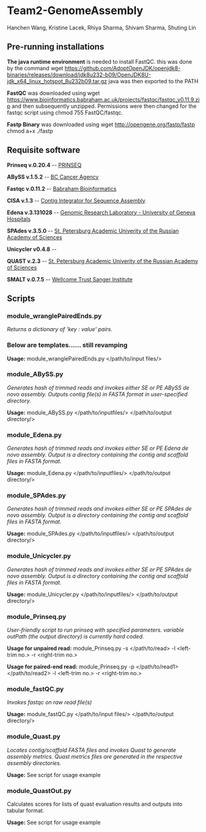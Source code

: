# Team2-GenomeAssembly
Hanchen Wang, Kristine Lacek, Rhiya Sharma, Shivam Sharma, Shuting Lin

## Pre-running installations

**The java runtime environment** is needed to install FastQC. this was done by the command 
wget https://github.com/AdoptOpenJDK/openjdk8-binaries/releases/download/jdk8u232-b09/OpenJDK8U-jdk_x64_linux_hotspot_8u232b09.tar.gz
java was then exported to the PATH

**FastQC** was downloaded using wget https://www.bioinformatics.babraham.ac.uk/projects/fastqc/fastqc_v0.11.9.zip and then subsequently unzipped. Permissions were then changed for the fastqc script using chmod 755 FastQC/fastqc.

**Fastp Binary** was downloaded using wget http://opengene.org/fastp/fastp
chmod a+x ./fastp


## Requisite software
**Prinseq v.0.20.4** -- [PRINSEQ](www.prinseq.sourceforge.net)

**ABySS v.1.5.2** -- [BC Cancer Agency](www.bcgsc.ca/platform/bioinfo/software/abyss)

**Fastqc v.0.11.2** -- [Babraham Bioinformatics](www.bioinformatics.babraham.ac.uk/projects/fastqc/)

**CISA v.1.3** -- [Contig Integrator for Sequence Assembly](sb.nhri.org.tw/CISA/en/CISA)

**Edena v.3.131028** -- [Genomic Research Laboratory - University of Geneva Hospitals](www.genomic.ch/edena.php)

**SPAdes v.3.5.0** -- [St. Petersburg Academic Univerity of the Russian Academy of Sciences](bioinf.spbau.ru/spades)

**Unicycler v0.4.8** -- 

**QUAST v.2.3** -- [St. Petersburg Academic Univerity of the Russian Academy of Sciences](bioinf.spbau.ru/quast)

**SMALT v.0.7.5** -- [Wellcome Trust Sanger Institute](https://www.sanger.ac.uk/resources/software/smalt)

## Scripts
### module_wranglePairedEnds.py
_Returns a dictionary of 'key : value' pairs._

### Below are templates...... still revamping
**Usage:** module_wranglePairedEnds.py \</path/to/input files/\>

### module_ABySS.py
_Generates hash of trimmed reads and invokes either SE or PE ABySS de novo assembly._
_Outputs contig file(s) in FASTA format in user-specified directory._

**Usage:** module_ABySS.py \</path/to/inputfiles/\> \</path/to/output directory/\>

### module_Edena.py 
_Generates hash of trimmed reads and invokes either SE or PE Edena de novo assembly._
_Output is a directory containing the contig and scaffold files in FASTA format._

**Usage:** module_Edena.py \</path/to/inputfiles/\> \</path/to/output directory/\>

### module_SPAdes.py
_Generates hash of trimmed reads and invokes either SE or PE SPAdes de novo assembly._
_Output is a directory containing the contig and scaffold files in FASTA format._

**Usage:** module_SPAdes.py \</path/to/inputfiles/\> \</path/to/output directory/\>

### module_Unicycler.py
_Generates hash of trimmed reads and invokes either SE or PE SPAdes de novo assembly._
_Output is a directory containing the contig and scaffold files in FASTA format._

**Usage:** module_Unicycler.py \</path/to/inputfiles/\> \</path/to/output directory/\>

### module_Prinseq.py
_User-friendly script to run prinseq with specified parameters._
_variable outPath (the output directory) is currently hard coded._

**Usage for unpaired read:** module_Prinseq.py -s \</path/to/read\> -l \<left-trim no.\> -r \<right-trim no.\>

**Usage for paired-end read:** module_Prinseq.py -p \</path/to/read1\> \</path/to/read2\> -l \<left-trim no.\> -r \<right-trim no.\>

### module_fastQC.py
_Invokes fastqc on raw read file(s)_

**Usage:** module_fastQC.py \</path/to/input files/\> \</path/to/output directory/\>

### module_Quast.py
_Locates contig/scaffold FASTA files and invokes Quast to generate assembly metrics._
_Quast metrics files are generated in the respective assembly directories._

**Usage:** See script for usage example

### module_QuastOut.py
Calculates scores for lists of quast evaluation results and outputs into tabular format.

**Usage:** See script for usage example
